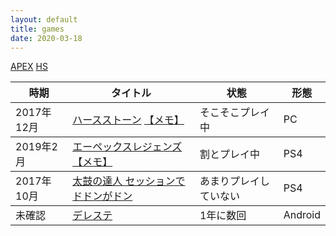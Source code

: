 ```yaml
---
layout: default
title: games
date: 2020-03-18
---
```

[APEX](https://kidokun153.github.io/specials/apex-legends.html)
[HS](https://kidokun153.github.io/specials/apex-legends.html)

<table class="table table-striped">
  <thead>
    <tr>
      <th>時期</th>
      <th>タイトル</th>
      <th>状態</th>
      <th>形態</th>
    </tr>
  </thead>
  <tbody>
    <tr>
      <td>2017年12月</td>
      <td><a href="https://playhearthstone.com/ja-jp/?">ハースストーン</a>
       <a href="https://kidokun153.github.io/games/hearthstone/index.html">【メモ】</a>
      </td>
      <td>そこそこプレイ中</td>
      <td>PC</td>
    </tr>
  </tbody>
  <tbody>
    <tr>
      <td>2019年2月</td>
      <td><a href="https://www.ea.com/ja-jp/games/apex-legends">エーペックスレジェンズ </a>
       <a href="https://kidokun153.github.io/games/apex-legends/index.html">【メモ】</a>
      </td>
      <td>割とプレイ中</td>
      <td>PS4</td>
    </tr>
  </tbody>
  <tbody>
    <tr>
      <td>2017年10月</td>
      <td><a href="https://taikops4-ses.taiko-ch.net/">太鼓の達人 セッションでドドンがドン</a></td>
      <td>あまりプレイしていない</td>
      <td>PS4</td>
    </tr>
  </tbody>
  <tbody>
    <tr>
      <td>未確認</td>
      <td><a href="https://cinderella.idolmaster.jp/sl-stage/">デレステ</a></td>
      <td>1年に数回</td>
      <td>Android</td>
    </tr>
  </tbody>
</table>
